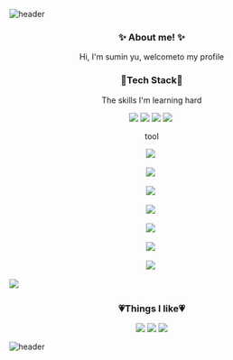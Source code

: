 ![header](https://capsule-render.vercel.app/api?type=soft&color=FFBCD3&height=30&section=header&fontSize=90)





<h3 align="center">✨ About me! ✨</h3>

<p align="center">Hi, I'm sumin yu, welcometo my profile</p>



<h3 align="center">🤍Tech Stack🤍</h3>

<p align="center">The skills I'm learning hard</p>

 <p align="center"><img src="https://img.shields.io/badge/Python-3776AB?style=flat-square&logo=Python&logoColor=white"/></a>&nbsp<img src="https://img.shields.io/badge/R-276DC3?style=flat-square&logo=R&logoColor=white"/></a>&nbsp<img src="https://img.shields.io/badge/MySQL-4479A1?style=flat-square&logo=MySQL&logoColor=white"/></a>&nbsp<img src="https://img.shields.io/badge/Git-F05032?style=flat-square&logo=Git&logoColor=white"/></a>&nbsp</p>

<p align="center">tool</p>

 <p align="center"><img src="https://img.shields.io/badge/GitHub-181717?style=flat-square&logo=GitHub&logoColor=white"/></a>&nbsp</p> <p align="center"><img src="https://img.shields.io/badge/GitHub-181717?style=flat-square&logo=GitHub&logoColor=white "/></a>&nbsp</p> <p align="center"><img src="https://img.shields.io/badge/GitHub-181717?style=flat-square&logo=GitHub&logoColor=white "/></a>&nbsp</p><p align="center"><img src="https://img.shields.io/badge/GitHub-181717?style=flat-square&logo=GitHub&logoColor=white "/></a>&nbsp</p> <p align="center"><img src="https://img.shields.io/badge/GitHub-181717?style=flat-square&logo=GitHub&logoColor=white "/></a>&nbsp</p><p align="center"><img src="https://img.shields.io/badge/GitHub-181717?style=flat-square&logo=GitHub&logoColor=white "/></a>&nbsp</p><p align="center"><img src="https://img.shields.io/badge/GitHub-181717?style=flat-square&logo=GitHub&logoColor=white "/></a>&nbsp</p><img src="https://img.shields.io/badge/GitHub-181717?style=flat-square&logo=GitHub&logoColor=white "/></a>&nbsp</p>

<h3 align="center">💗Things I like💗</h3>

 <p align="center"><a href="https://www.instagram.com/su_minying/" target="_blank"><img src="https://img.shields.io/badge/instagram-E4405F?style=flat-square&logo=instagram&logoColor=white"/></a> <a href="https://www.riotgames.com/ko" target="_blank"><img src="https://img.shields.io/badge/Games-D32936?style=flat-square&logo=YoutubeGaming&logoColor=white"/></a> <a href="https://www.youtube.com/channel/UC9GtSLeksfK4yuJ_g1lgQbg" target="_blank"><img src="https://img.shields.io/badge/Music-2D4999?style=flat-square&logo=youtubemusic&logoColor=white"/></a></p>






![header](https://capsule-render.vercel.app/api?type=soft&color=FFBCD3&height=30&section=header&fontSize=90)
